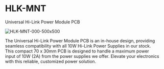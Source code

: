 # HLK-MNT
Universal Hi-Link Power Module PCB


![HLK-MNT-000-500x500](https://github.com/microrobotics/HLK-MNT/assets/4562957/58b2df40-4413-4584-8cac-2309c05595a3)

The Universal Hi-Link Power Module PCB is an in-house design, providing seamless compatibility with all 10W Hi-Link Power Supplies in our stock. This compact 70 x 30mm PCB is designed to handle a maximum power input of 10W (2A) from the power supplies we offer. Elevate your electronics with this reliable, customized power solution.

